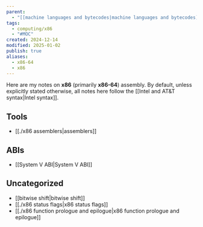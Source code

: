 ```yaml
---
parent:
  - "[[machine languages and bytecodes|machine languages and bytecodes]]"
tags:
  - computing/x86
  - "#MOC"
created: 2024-12-14
modified: 2025-01-02
publish: true
aliases:
  - x86-64
  - x86
---
```

Here are my notes on **x86** (primarily **x86-64**) assembly. By default, unless explicitly stated otherwise, all notes here follow the [[Intel and AT&T syntax|Intel syntax]].

## Tools
- [[./x86 assemblers|assemblers]]

## ABIs
- [[System V ABI|System V ABI]]

## Uncategorized
- [[bitwise shift|bitwise shift]]
- [[./x86 status flags|x86 status flags]]
- [[./x86 function prologue and epilogue|x86 function prologue and epilogue]]

